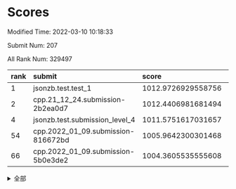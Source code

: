 # Scores

Modified Time: 2022-03-10 10:18:33

Submit Num: 207

All Rank Num: 329497

| rank |               submit               |       score        |       sigma        | pk_num |
| :--- | :--------------------------------- | :----------------- | :----------------- | :----- |
| 1    | jsonzb.test.test_1                 | 1012.9726929558756 | 0.7897117701500733 | 6368   |
| 2    | cpp.21_12_24.submission-2b2ea0d7   | 1012.4406981681494 | 0.7761464182439273 | 6367   |
| 4    | jsonzb.test.submission_level_4     | 1011.5751617031657 | 0.7852238334191307 | 6372   |
| 54   | cpp.2022_01_09.submission-816672bd | 1005.9642300301468 | 0.7120501967263678 | 6369   |
| 66   | cpp.2022_01_09.submission-5b0e3de2 | 1004.3605535555608 | 0.7198090426532453 | 6367   |


<details>
<summary>全部</summary>

| rank |                 submit                 |       score        |       sigma        | pk_num |
| :--- | :------------------------------------- | :----------------- | :----------------- | :----- |
| 1    | jsonzb.test.test_1                     | 1012.9726929558756 | 0.7897117701500733 | 6368   |
| 2    | cpp.21_12_24.submission-2b2ea0d7       | 1012.4406981681494 | 0.7761464182439273 | 6367   |
| 3    | gobigger.level_3.submission_level_3_46 | 1011.6428755408326 | 0.7747542810760301 | 6368   |
| 4    | jsonzb.test.submission_level_4         | 1011.5751617031657 | 0.7852238334191307 | 6372   |
| 5    | gobigger.level_3.submission_level_3_0  | 1010.8299230617413 | 0.7536522882439766 | 6367   |
| 6    | gobigger.level_3.submission_level_3_25 | 1010.7592322318172 | 0.7832223120516663 | 6364   |
| 7    | gobigger.level_3.submission_level_3_23 | 1010.6816312343497 | 0.7683566818384683 | 6368   |
| 8    | gobigger.level_3.submission_level_3_1  | 1010.676907427443  | 0.7460385185749646 | 6362   |
| 9    | gobigger.level_3.submission_level_3_14 | 1010.6728498874443 | 0.7824433944718571 | 6359   |
| 10   | gobigger.level_3.submission_level_3_16 | 1010.6411552677666 | 0.7532551761861508 | 6366   |
| 11   | gobigger.level_3.submission_level_3_9  | 1010.5304071978509 | 0.7540787965151149 | 6368   |
| 12   | gobigger.level_3.submission_level_3_17 | 1010.5096527151968 | 0.7613442644396904 | 6368   |
| 13   | gobigger.level_3.submission_level_3_4  | 1010.4402619786106 | 0.7753576633035946 | 6370   |
| 14   | gobigger.level_3.submission_level_3_12 | 1010.347854762563  | 0.755254474182046  | 6368   |
| 15   | gobigger.level_3.submission_level_3_5  | 1010.3428273998547 | 0.7815568869912918 | 6363   |
| 16   | gobigger.level_3.submission_level_3_39 | 1010.3246679359303 | 0.7560973785434069 | 6367   |
| 17   | gobigger.level_3.submission_level_3_31 | 1010.1282781395666 | 0.7511980703502265 | 6361   |
| 18   | gobigger.level_3.submission_level_3_29 | 1010.1270071491982 | 0.7584294043750067 | 6365   |
| 19   | gobigger.level_3.submission_level_3_2  | 1010.1148271054075 | 0.7815569591405249 | 6369   |
| 20   | gobigger.level_3.submission_level_3_43 | 1010.1001921217603 | 0.7460244298686597 | 6364   |
| 21   | gobigger.level_3.submission_level_3_10 | 1010.0322326405557 | 0.7493589945106595 | 6364   |
| 22   | gobigger.level_3.submission_level_3_28 | 1010.0078294116497 | 0.7464343701827149 | 6368   |
| 23   | gobigger.level_3.submission_level_3_33 | 1009.9789026459958 | 0.7504949724374025 | 6362   |
| 24   | gobigger.level_3.submission_level_3_37 | 1009.9647041104838 | 0.7652682401491622 | 6372   |
| 25   | gobigger.level_3.submission_level_3_13 | 1009.9323016506816 | 0.7601412218921559 | 6360   |
| 26   | gobigger.level_3.submission_level_3_20 | 1009.8979122959167 | 0.7772644782931426 | 6364   |
| 27   | gobigger.level_3.submission_level_3_49 | 1009.8905675242133 | 0.7469310873997979 | 6362   |
| 28   | gobigger.level_3.submission_level_3_27 | 1009.7785044528349 | 0.7580720167550223 | 6366   |
| 29   | gobigger.level_3.submission_level_3_48 | 1009.7129610775627 | 0.7538939493649673 | 6364   |
| 30   | gobigger.level_3.submission_level_3_36 | 1009.6847121599853 | 0.758247478729708  | 6371   |
| 31   | gobigger.level_3.submission_level_3_26 | 1009.6825026960073 | 0.7372900422545834 | 6367   |
| 32   | gobigger.level_3.submission_level_3_24 | 1009.6594577905241 | 0.7572536735230944 | 6365   |
| 33   | gobigger.level_3.submission_level_3_15 | 1009.6122527227437 | 0.7649620494474672 | 6368   |
| 34   | gobigger.level_3.submission_level_3_44 | 1009.5857383746635 | 0.7566986154510061 | 6363   |
| 35   | gobigger.level_3.submission_level_3_38 | 1009.4758090737384 | 0.7407707085156945 | 6366   |
| 36   | gobigger.level_3.submission_level_3_32 | 1009.466783737089  | 0.7379625654216152 | 6370   |
| 37   | gobigger.level_3.submission_level_3_6  | 1009.4292763953691 | 0.7459366985447218 | 6366   |
| 38   | gobigger.level_3.submission_level_3_45 | 1009.4238072364092 | 0.7519623492694217 | 6370   |
| 39   | gobigger.level_3.submission_level_3_35 | 1009.3669657458025 | 0.7348836720377332 | 6365   |
| 40   | gobigger.level_3.submission_level_3_21 | 1009.3253007847203 | 0.7622443877254226 | 6364   |
| 41   | gobigger.level_3.submission_level_3_22 | 1009.3115741392476 | 0.732684994679768  | 6365   |
| 42   | gobigger.level_3.submission_level_3_19 | 1009.3040696626052 | 0.7461118360687601 | 6371   |
| 43   | gobigger.level_3.submission_level_3_18 | 1009.1421432244658 | 0.7543140122141435 | 6369   |
| 44   | gobigger.level_3.submission_level_3_30 | 1009.1391462822743 | 0.7622435869190546 | 6367   |
| 45   | gobigger.level_3.submission_level_3_7  | 1009.0886363601061 | 0.747263652515514  | 6363   |
| 46   | gobigger.level_3.submission_level_3_47 | 1009.0364851199153 | 0.7323985837794275 | 6367   |
| 47   | gobigger.level_3.submission_level_3_42 | 1009.0243454829468 | 0.7418113951484051 | 6367   |
| 48   | gobigger.level_3.submission_level_3_34 | 1008.9351424166649 | 0.7265074763316934 | 6369   |
| 49   | gobigger.level_3.submission_level_3_40 | 1008.8767253762005 | 0.7487636996411848 | 6364   |
| 50   | gobigger.level_3.submission_level_3_41 | 1008.803525659122  | 0.7528229618499399 | 6368   |
| 51   | gobigger.level_3.submission_level_3_8  | 1008.7815866332515 | 0.7558104474354151 | 6367   |
| 52   | gobigger.level_3.submission_level_3_3  | 1008.7156945046466 | 0.7568456642742573 | 6366   |
| 53   | gobigger.level_3.submission_level_3_11 | 1008.2634923178199 | 0.7362109072734284 | 6370   |
| 54   | cpp.2022_01_09.submission-816672bd     | 1005.9642300301468 | 0.7120501967263678 | 6369   |
| 55   | gobigger.level_1.submission_level_1_2  | 1005.2571322741783 | 0.7279839423384685 | 6367   |
| 56   | gobigger.level_1.submission_level_1_19 | 1005.2414454993044 | 0.7194966069844204 | 6368   |
| 57   | gobigger.level_1.submission_level_1_6  | 1005.2348122411045 | 0.7216779846770067 | 6371   |
| 58   | gobigger.level_1.submission_level_1_39 | 1005.1188974712425 | 0.7237607417262126 | 6368   |
| 59   | gobigger.level_1.submission_level_1_26 | 1004.8967751355328 | 0.7324752337801056 | 6360   |
| 60   | gobigger.level_1.submission_level_1_29 | 1004.8050343310294 | 0.7196413558024463 | 6363   |
| 61   | gobigger.level_1.submission_level_1_48 | 1004.7888560383501 | 0.7036869478630758 | 6366   |
| 62   | gobigger.level_1.submission_level_1_16 | 1004.667820276934  | 0.7178342037811123 | 6369   |
| 63   | gobigger.level_1.submission_level_1_18 | 1004.4790279626128 | 0.7046186135737107 | 6367   |
| 64   | gobigger.level_1.submission_level_1_10 | 1004.3786641822762 | 0.740097591140328  | 6363   |
| 65   | gobigger.level_1.submission_level_1_11 | 1004.3714768154091 | 0.7245932398471819 | 6373   |
| 66   | cpp.2022_01_09.submission-5b0e3de2     | 1004.3605535555608 | 0.7198090426532453 | 6367   |
| 67   | gobigger.level_1.submission_level_1_46 | 1004.296050963617  | 0.7197293539350275 | 6366   |
| 68   | gobigger.level_1.submission_level_1_32 | 1004.2095809196938 | 0.7211007349212064 | 6367   |
| 69   | gobigger.level_1.submission_level_1_12 | 1004.1898104763637 | 0.7137149483629712 | 6370   |
| 70   | gobigger.level_1.submission_level_1_7  | 1004.0576872444117 | 0.7102178891287637 | 6370   |
| 71   | gobigger.level_1.submission_level_1_4  | 1004.027476152526  | 0.7147917903092635 | 6365   |
| 72   | gobigger.level_1.submission_level_1_9  | 1003.9081475205392 | 0.7099570277587619 | 6366   |
| 73   | gobigger.level_1.submission_level_1_27 | 1003.8652272329725 | 0.722276291373455  | 6367   |
| 74   | gobigger.level_1.submission_level_1_21 | 1003.6964032751206 | 0.710752145890162  | 6366   |
| 75   | gobigger.level_1.submission_level_1_28 | 1003.629470776101  | 0.7140205004304606 | 6368   |
| 76   | gobigger.level_1.submission_level_1_45 | 1003.5973122777116 | 0.7291052212968211 | 6368   |
| 77   | gobigger.level_1.submission_level_1_37 | 1003.591560683331  | 0.71854976660067   | 6367   |
| 78   | gobigger.level_1.submission_level_1_38 | 1003.5514143997408 | 0.7246625043026318 | 6366   |
| 79   | gobigger.level_1.submission_level_1_49 | 1003.5453073830977 | 0.7073427813864086 | 6369   |
| 80   | gobigger.level_1.submission_level_1_13 | 1003.3890197134    | 0.7116795943418623 | 6366   |
| 81   | gobigger.level_1.submission_level_1_20 | 1003.3403982684935 | 0.7136824270498631 | 6369   |
| 82   | gobigger.level_1.submission_level_1_42 | 1003.3376178225043 | 0.712329354399589  | 6362   |
| 83   | gobigger.level_1.submission_level_1_36 | 1003.2660498069508 | 0.7023178212529199 | 6367   |
| 84   | gobigger.level_1.submission_level_1_30 | 1003.2624578005398 | 0.7058559136637481 | 6369   |
| 85   | gobigger.level_1.submission_level_1_44 | 1003.2229285888586 | 0.7184824983227346 | 6369   |
| 86   | gobigger.level_1.submission_level_1_14 | 1003.2121748251592 | 0.7276474170629124 | 6368   |
| 87   | gobigger.level_1.submission_level_1_15 | 1003.1880539061634 | 0.7211682227092956 | 6370   |
| 88   | gobigger.level_1.submission_level_1_1  | 1003.1664415404132 | 0.7083592847626147 | 6367   |
| 89   | gobigger.level_1.submission_level_1_5  | 1003.1408564871346 | 0.7059395505086901 | 6365   |
| 90   | gobigger.level_1.submission_level_1_35 | 1003.1186197686343 | 0.7212163483938371 | 6364   |
| 91   | gobigger.level_1.submission_level_1_23 | 1003.098305382068  | 0.7125153478158605 | 6367   |
| 92   | gobigger.level_1.submission_level_1_41 | 1003.0884532448706 | 0.7124827002468748 | 6370   |
| 93   | gobigger.level_1.submission_level_1_17 | 1003.08657192701   | 0.7161879334823089 | 6367   |
| 94   | gobigger.level_1.submission_level_1_31 | 1003.0767588469816 | 0.7123553681095757 | 6367   |
| 95   | gobigger.level_1.submission_level_1_47 | 1003.0538910087157 | 0.7251944885426057 | 6366   |
| 96   | gobigger.level_1.submission_level_1_33 | 1002.9894743875745 | 0.7078304395940049 | 6367   |
| 97   | gobigger.level_1.submission_level_1_8  | 1002.98740108386   | 0.7133746349847795 | 6371   |
| 98   | gobigger.level_1.submission_level_1_43 | 1002.6758168996784 | 0.7061586623366017 | 6364   |
| 99   | gobigger.level_1.submission_level_1_34 | 1002.5365619404304 | 0.7176626873068871 | 6370   |
| 100  | gobigger.level_1.submission_level_1_40 | 1002.4903463964004 | 0.7168156185457556 | 6368   |
| 101  | gobigger.level_1.submission_level_1_25 | 1002.486776203433  | 0.717053170022681  | 6372   |
| 102  | gobigger.level_1.submission_level_1_24 | 1002.4550108097304 | 0.7100387648659086 | 6370   |
| 103  | gobigger.level_1.submission_level_1_3  | 1002.4463294848464 | 0.7201305134665583 | 6368   |
| 104  | gobigger.level_1.submission_level_1_0  | 1002.3984925606821 | 0.7121981429990992 | 6372   |
| 105  | gobigger.level_1.submission_level_1_22 | 1002.0330127411892 | 0.7156183508896664 | 6368   |
| 106  | gobigger.random.submission_random_23   | 996.9855786766727  | 0.7279379492458619 | 6371   |
| 107  | gobigger.random.submission_random_26   | 996.902945055285   | 0.695540167081191  | 6371   |
| 108  | gobigger.random.submission_random_35   | 996.8007368137213  | 0.7212742929071311 | 6368   |
| 109  | gobigger.random.submission_random_4    | 996.7257006627259  | 0.6936648281556952 | 6375   |
| 110  | gobigger.random.submission_random_25   | 996.685685685068   | 0.7141010649419962 | 6368   |
| 111  | gobigger.random.submission_random_46   | 996.6620805896408  | 0.7107360086508917 | 6367   |
| 112  | gobigger.random.submission_random_7    | 996.6553296178267  | 0.7158421726788231 | 6368   |
| 113  | gobigger.random.submission_random_5    | 996.638881204501   | 0.7157030026491601 | 6370   |
| 114  | gobigger.random.submission_random_48   | 996.5755418562147  | 0.7002035757187339 | 6369   |
| 115  | gobigger.random.submission_random_38   | 996.4746359061262  | 0.7276003586272424 | 6365   |
| 116  | gobigger.random.submission_random_11   | 996.4673253122284  | 0.71001156076773   | 6369   |
| 117  | gobigger.random.submission_random_47   | 996.4107797143137  | 0.7116233596999273 | 6364   |
| 118  | gobigger.random.submission_random_32   | 996.4037195119405  | 0.7071522112602311 | 6372   |
| 119  | gobigger.random.submission_random_3    | 996.3890330982642  | 0.7075713557345586 | 6370   |
| 120  | gobigger.random.submission_random_22   | 996.359951805601   | 0.7004338679082457 | 6366   |
| 121  | gobigger.random.submission_random_13   | 996.3193021711554  | 0.7010475975461193 | 6369   |
| 122  | gobigger.random.submission_random_44   | 996.3118828510745  | 0.7058113985024391 | 6363   |
| 123  | gobigger.random.submission_random_6    | 996.2677963595988  | 0.7195723473206631 | 6365   |
| 124  | gobigger.random.submission_random_15   | 996.2073516680208  | 0.7188735011479759 | 6370   |
| 125  | gobigger.random.submission_random_49   | 996.2043387738726  | 0.719937740913916  | 6371   |
| 126  | gobigger.random.submission_random_18   | 996.1789214276419  | 0.7070997909602542 | 6369   |
| 127  | gobigger.random.submission_random_19   | 996.1715946344025  | 0.714200097405137  | 6367   |
| 128  | gobigger.random.submission_random_27   | 996.0914106328014  | 0.7180704959273652 | 6371   |
| 129  | gobigger.random.submission_random_16   | 996.051966413448   | 0.7058355446718841 | 6372   |
| 130  | gobigger.random.submission_random_30   | 996.0512395807199  | 0.7136547662387491 | 6365   |
| 131  | gobigger.random.submission_random_8    | 996.0455560924545  | 0.7126624091433628 | 6369   |
| 132  | gobigger.random.submission_random_29   | 996.0425316586536  | 0.7179149065319183 | 6372   |
| 133  | gobigger.random.submission_random_14   | 996.0367074084916  | 0.7108974376605801 | 6368   |
| 134  | gobigger.random.submission_random_17   | 996.0188397162408  | 0.7079026597940075 | 6368   |
| 135  | gobigger.random.submission_random_12   | 995.950988301369   | 0.7276062603653621 | 6368   |
| 136  | gobigger.random.submission_random_45   | 995.8544179533537  | 0.70221249597915   | 6369   |
| 137  | gobigger.random.submission_random_24   | 995.8396939960314  | 0.7156054874673121 | 6364   |
| 138  | gobigger.random.submission_random_33   | 995.7676538462724  | 0.7018104019141492 | 6365   |
| 139  | gobigger.random.submission_random_34   | 995.6893094835993  | 0.7302333350313236 | 6369   |
| 140  | gobigger.random.submission_random_1    | 995.6791471411789  | 0.7209963371142118 | 6367   |
| 141  | gobigger.random.submission_random_40   | 995.6733980162259  | 0.70609424820818   | 6365   |
| 142  | gobigger.random.submission_random_43   | 995.6579105495596  | 0.7060655931915393 | 6366   |
| 143  | gobigger.random.submission_random_42   | 995.6459578551138  | 0.7100669208756304 | 6367   |
| 144  | gobigger.random.submission_random_41   | 995.5929775609734  | 0.7018573929761664 | 6369   |
| 145  | gobigger.random.submission_random_36   | 995.519920861569   | 0.7010053797062347 | 6367   |
| 146  | gobigger.random.submission_random_0    | 995.4862411371896  | 0.7075867249473449 | 6370   |
| 147  | gobigger.random.submission_random_31   | 995.4335424678638  | 0.7016920997051355 | 6370   |
| 148  | gobigger.random.submission_random_2    | 995.3442992935561  | 0.6989831144555737 | 6371   |
| 149  | gobigger.random.submission_random_20   | 995.2157949062182  | 0.7141581742783357 | 6367   |
| 150  | gobigger.random.submission_random_10   | 995.2129891215318  | 0.711824758452881  | 6366   |
| 151  | gobigger.random.submission_random_39   | 995.198418503609   | 0.7006604531638315 | 6367   |
| 152  | gobigger.random.submission_random_37   | 995.1330238044208  | 0.7042249133333072 | 6367   |
| 153  | gobigger.random.submission_random_28   | 995.1201796394271  | 0.7165048349731685 | 6368   |
| 154  | gobigger.random.submission_random_21   | 994.9654409966328  | 0.7197891252265737 | 6364   |
| 155  | gobigger.random.submission_random_9    | 994.7539630445397  | 0.7154878537333615 | 6364   |
| 156  | gobigger.level_2.submission_level_2_32 | 994.4284570708288  | 0.7390959689529782 | 6368   |
| 157  | gobigger.level_2.submission_level_2_49 | 993.9537570438127  | 0.7244128058155556 | 6371   |
| 158  | gobigger.level_2.submission_level_2_41 | 993.7340164438973  | 0.7334173504630843 | 6369   |
| 159  | gobigger.level_2.submission_level_2_33 | 993.4675771937201  | 0.7457582439320214 | 6365   |
| 160  | gobigger.level_2.submission_level_2_8  | 993.2703294673156  | 0.7366058085108685 | 6364   |
| 161  | gobigger.level_2.submission_level_2_7  | 993.1601882481388  | 0.7394905596582898 | 6368   |
| 162  | gobigger.level_2.submission_level_2_4  | 992.9869553570094  | 0.7293081030945658 | 6364   |
| 163  | gobigger.level_2.submission_level_2_44 | 992.9664569085663  | 0.7274080378280956 | 6363   |
| 164  | gobigger.level_2.submission_level_2_3  | 992.8217565642243  | 0.7593640111068863 | 6367   |
| 165  | gobigger.level_2.submission_level_2_10 | 992.8151083506598  | 0.7342445757169028 | 6368   |
| 166  | gobigger.level_2.submission_level_2_27 | 992.7804965277526  | 0.7433694425098244 | 6366   |
| 167  | gobigger.level_2.submission_level_2_34 | 992.6062831250221  | 0.7351139971258235 | 6368   |
| 168  | gobigger.level_2.submission_level_2_18 | 992.5657285962693  | 0.7322028209109859 | 6369   |
| 169  | gobigger.level_2.submission_level_2_5  | 992.5649969243849  | 0.7406241729673692 | 6365   |
| 170  | gobigger.level_2.submission_level_2_26 | 992.5130529315006  | 0.7515703057944378 | 6368   |
| 171  | gobigger.level_2.submission_level_2_16 | 992.474301072725   | 0.7362963801825958 | 6363   |
| 172  | gobigger.level_2.submission_level_2_48 | 992.454351989998   | 0.7436026030339514 | 6361   |
| 173  | gobigger.level_2.submission_level_2_40 | 992.4444036209715  | 0.7613509134720743 | 6367   |
| 174  | gobigger.level_2.submission_level_2_12 | 992.4223143940595  | 0.7301891418213681 | 6365   |
| 175  | gobigger.level_2.submission_level_2_38 | 992.3562402172561  | 0.7435309088611932 | 6365   |
| 176  | gobigger.level_2.submission_level_2_1  | 992.3375287037236  | 0.7560022302177101 | 6365   |
| 177  | gobigger.level_2.submission_level_2_2  | 992.2952874761327  | 0.7407127336996281 | 6369   |
| 178  | gobigger.level_2.submission_level_2_24 | 992.2895079691369  | 0.7341121570590495 | 6367   |
| 179  | gobigger.level_2.submission_level_2_45 | 992.1619108284568  | 0.7326875580313311 | 6368   |
| 180  | gobigger.level_2.submission_level_2_47 | 992.1497105257152  | 0.7561918479709125 | 6363   |
| 181  | gobigger.level_2.submission_level_2_30 | 992.1285370822187  | 0.7292958084867156 | 6365   |
| 182  | gobigger.level_2.submission_level_2_20 | 992.1022423840385  | 0.7539802770384955 | 6362   |
| 183  | gobigger.level_2.submission_level_2_36 | 992.0536808248153  | 0.7583048060733267 | 6371   |
| 184  | gobigger.level_2.submission_level_2_21 | 991.8851362619936  | 0.7587680022536094 | 6369   |
| 185  | gobigger.level_2.submission_level_2_14 | 991.8637581043428  | 0.7546373478022925 | 6366   |
| 186  | gobigger.level_2.submission_level_2_39 | 991.8241928805323  | 0.771579326408025  | 6366   |
| 187  | gobigger.level_2.submission_level_2_31 | 991.7690647400882  | 0.7383727601240333 | 6367   |
| 188  | gobigger.level_2.submission_level_2_22 | 991.5495457059873  | 0.7519894887703721 | 6366   |
| 189  | gobigger.level_2.submission_level_2_29 | 991.4950577268496  | 0.7556119646890498 | 6365   |
| 190  | gobigger.level_2.submission_level_2_6  | 991.3676960016874  | 0.7624461954255933 | 6372   |
| 191  | gobigger.level_2.submission_level_2_19 | 991.3486017016259  | 0.7617595691913355 | 6362   |
| 192  | gobigger.level_2.submission_level_2_46 | 991.3106253275697  | 0.7725004202815822 | 6368   |
| 193  | gobigger.level_2.submission_level_2_9  | 991.2683938028754  | 0.7588448497715679 | 6367   |
| 194  | gobigger.level_2.submission_level_2_25 | 991.2617812793613  | 0.7581187640888214 | 6366   |
| 195  | gobigger.level_2.submission_level_2_43 | 991.1984918160286  | 0.7494115816010756 | 6366   |
| 196  | gobigger.level_2.submission_level_2_11 | 990.9548825912818  | 0.7730792757803898 | 6367   |
| 197  | gobigger.level_2.submission_level_2_35 | 990.817333537302   | 0.7416622053600082 | 6371   |
| 198  | gobigger.level_2.submission_level_2_28 | 990.7109398735429  | 0.7611033295471092 | 6370   |
| 199  | gobigger.level_2.submission_level_2_23 | 990.611728195122   | 0.755786485924185  | 6370   |
| 200  | gobigger.level_2.submission_level_2_0  | 990.5253223061848  | 0.7627291837580729 | 6365   |
| 201  | gobigger.level_2.submission_level_2_13 | 990.4931232135167  | 0.7651387197046845 | 6362   |
| 202  | gobigger.level_2.submission_level_2_17 | 990.3112686947409  | 0.7691840902283712 | 6368   |
| 203  | gobigger.level_2.submission_level_2_42 | 989.8711419414248  | 0.7875997234681332 | 6367   |
| 204  | gobigger.level_2.submission_level_2_15 | 989.6639427157459  | 0.7636016338979269 | 6373   |
| 205  | gobigger.level_2.submission_level_2_37 | 989.5110343011117  | 0.7691655591851652 | 6367   |
| 206  | gobigger.none.submission_none_0        | 977.7940183363587  | 1.2644285738509158 | 6369   |
| 207  | gobigger.none.submission_none_1        | 975.6999191234552  | 1.4072543247817446 | 6363   |

</details>